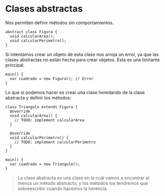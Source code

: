 # Clases abstractas
Nos permiten definir métodos sin comportamientos.
```
abstract class Figura {
  void calcularArea();
  void calcularPerimetro();
}
```
Si intentamos crear un objeto de esta clase nos arroja un error, ya que las clases abstractas no están hecha para crear objetos. Esta es una limitante principal.
```
main() {
  var cuadrado = new Figura(); // Error
}
```
Lo que sí podemos hacer es crear una clase heredando de la clase abstracta y definir los métodos:
```
class Triangulo extends Figura {
  @override
  void calcularArea() {
    // TODO: implement calcularArea
  }

  @override
  void calcularPerimetro() {
    // TODO: implement calcularPerimetro
  }
}

main() {
  var cuadrado = new Triangulo();
}
```
> La clase abstracta es una clase en la cuál vamos a encontrar al menos un método abstracto, y los métodos los tendremos que sobreescribir cuando hacemos la herencia.